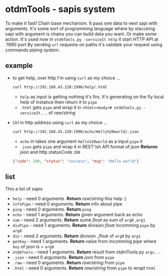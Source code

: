 # otdmTools - sapis system

  To make it fast! Chain base mechanism. It pass one data to next sapi with arguments. It's some sort of programming language where by staccking sapi with argument is chains you can build data you want. Or make some action.
  It's used now in `otdmTools.py -serviceIt http` it start HTTP API at :1990 port
  By sending `url` requests on paths it's validate your request using commands piping system.

## example

  * to get help, over http I'm using `curl` as my choice ...
    ```bash
    curl http://192.168.43.220:1990/help/.html
    ```
    - `help` as input is getting nothing it's firs. It's generating on the fly local help of instance then return it to `pipe`
    - `.html` gets `pipe` and wrap it in `<html><body># otdmTools.py - serviceIt...` of _raw_/_string_

  * Url in http address using `curl` as my choice ...
    ```bash
    curl http://192.168.43.220:1990/echo/Hello%20world/.json
    ```
    - `echo` in takes one argument `Hello%20world` as a input `pipe` it
    - `.json` gets `pipe` and wrap it in REST'ish API format of _json_
    **Returns** _json_ and http statusCode `200`
    ```json
    {"code": 200, "status": "success", "msg": "Hello world"}
    ```



## list

  This a list of sapis
  - `help` - need 0 arguments. **Return** _raw_/_string_ this help :)
  - `infoPipe` - need 0 arguments. **Return** info about pipe
  - `ping` - need 0 arguments. **Return** `pong`
  - `echo` - need 1 arguments. **Return** given argument back as echo
  - `sum` - need 2 arguments. **Return** sume _float_ as sum of `arg0` ,`arg1`
  - `divPipe` - need 1 arguments. **Return** division _float_ incomming `pipe` by `arg0`
  - `div` - need 2 arguments. **Return** division _float of `arg0` by `arg1`
  - `getKey` - need 1 arguments. **Return** value from incomming pipe where `key` of json is =  `arg0`
  - `otdmTools` - need 1 arguments. **Return** result from otdmTools.py `args...`
  - `.json` - need 0 arguments. **Return** _json_ from `pipe`
  - `.raw` - need 0 arguments. **Return** _raw_/_string_ from `pipe`
  - `.html` - need 0 arguments. **Return** _raw_/_string_ from `pipe` to wrapt `html`
